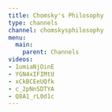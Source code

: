 ```yaml
---
title: Chomsky's Philosophy
type: channels
channel: chomskysphilosophy
menu:
  main:
    parent: Channels
videos:
- 1umiaNjOinE
- YGN4xIFIMtU
- xCkBCEeUQfk
- c_2pNnSDTYA
- Q8A1_rL0d1c
---
```

